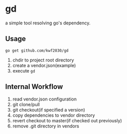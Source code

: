 # gd
a simple tool resolving go's dependency.

## Usage
`go get github.com/kwf2030/gd`

1. chdir to project root directory
2. create a vendor.json(example)
3. execute `gd`

## Internal Workflow
1. read vendor.json configuration
2. git clone/pull
3. git checkout(if specified a version)
4. copy dependencies to vendor directory
5. revert checkout to master(if checked out previously)
6. remove .git directory in vendors
